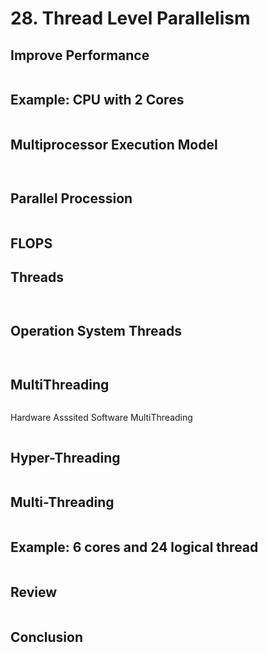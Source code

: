 # 28. Thread Level Parallelism

## Improve Performance

<figure><img src=".gitbook/assets/image.png" alt=""><figcaption></figcaption></figure>

## Example: CPU with 2 Cores

<figure><img src=".gitbook/assets/image (1).png" alt=""><figcaption></figcaption></figure>

## Multiprocessor Execution Model

<figure><img src=".gitbook/assets/image (2).png" alt=""><figcaption></figcaption></figure>

<figure><img src=".gitbook/assets/image (4).png" alt=""><figcaption></figcaption></figure>

## Parallel Procession

<figure><img src=".gitbook/assets/image (3).png" alt=""><figcaption></figcaption></figure>

## FLOPS

## Threads

<figure><img src=".gitbook/assets/image (5).png" alt=""><figcaption></figcaption></figure>

<figure><img src=".gitbook/assets/image (6).png" alt=""><figcaption></figcaption></figure>

## Operation System Threads

<figure><img src=".gitbook/assets/image (7).png" alt=""><figcaption></figcaption></figure>

<figure><img src=".gitbook/assets/image (8).png" alt=""><figcaption></figcaption></figure>

## MultiThreading

<figure><img src=".gitbook/assets/image (9).png" alt=""><figcaption></figcaption></figure>

Hardware Asssited Software MultiThreading

<figure><img src=".gitbook/assets/image (10).png" alt=""><figcaption></figcaption></figure>

## Hyper-Threading

<figure><img src=".gitbook/assets/image (11).png" alt=""><figcaption></figcaption></figure>

## Multi-Threading

<figure><img src=".gitbook/assets/image (12).png" alt=""><figcaption></figcaption></figure>

## Example: 6 cores and 24 logical thread

<figure><img src=".gitbook/assets/image (13).png" alt=""><figcaption></figcaption></figure>

## Review

<figure><img src=".gitbook/assets/image (14).png" alt=""><figcaption></figcaption></figure>

## Conclusion

<figure><img src=".gitbook/assets/image (15).png" alt=""><figcaption></figcaption></figure>







